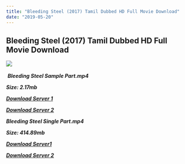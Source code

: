 ```yaml
---
title: "Bleeding Steel (2017) Tamil Dubbed HD Full Movie Download"
date: "2019-05-20"
---
```


## Bleeding Steel (2017) Tamil Dubbed HD Full Movie Download 

![](https://images.moviebuff.com/8167409b-73a8-4002-a943-ce4f7936b134?w=500) 

 _**Bleeding Steel Sample Part.mp4**_

_**Size: 2.17mb**_

[_**Download Server 1**_](http://p1.wetransfer.vip/files/Tamil{3e481fa13b96e298813a968d76478a0dd6887383e8276579d75a86ec60557583}20Dubbed{3e481fa13b96e298813a968d76478a0dd6887383e8276579d75a86ec60557583}20Movies/Tamil{3e481fa13b96e298813a968d76478a0dd6887383e8276579d75a86ec60557583}20Recent{3e481fa13b96e298813a968d76478a0dd6887383e8276579d75a86ec60557583}20Dubbed{3e481fa13b96e298813a968d76478a0dd6887383e8276579d75a86ec60557583}20Movies/Bleeding{3e481fa13b96e298813a968d76478a0dd6887383e8276579d75a86ec60557583}20Steel{3e481fa13b96e298813a968d76478a0dd6887383e8276579d75a86ec60557583}20(2017)/Bleeding{3e481fa13b96e298813a968d76478a0dd6887383e8276579d75a86ec60557583}20Steel{3e481fa13b96e298813a968d76478a0dd6887383e8276579d75a86ec60557583}20(2017){3e481fa13b96e298813a968d76478a0dd6887383e8276579d75a86ec60557583}20BDRip{3e481fa13b96e298813a968d76478a0dd6887383e8276579d75a86ec60557583}20(LA)/Bleeding{3e481fa13b96e298813a968d76478a0dd6887383e8276579d75a86ec60557583}20Steel{3e481fa13b96e298813a968d76478a0dd6887383e8276579d75a86ec60557583}20(2017){3e481fa13b96e298813a968d76478a0dd6887383e8276579d75a86ec60557583}20Sample{3e481fa13b96e298813a968d76478a0dd6887383e8276579d75a86ec60557583}20(640x360).mp4)

[_**Download Server 2**_](http://p1.wetransfer.vip/files/Tamil{3e481fa13b96e298813a968d76478a0dd6887383e8276579d75a86ec60557583}20Dubbed{3e481fa13b96e298813a968d76478a0dd6887383e8276579d75a86ec60557583}20Movies/Tamil{3e481fa13b96e298813a968d76478a0dd6887383e8276579d75a86ec60557583}20Recent{3e481fa13b96e298813a968d76478a0dd6887383e8276579d75a86ec60557583}20Dubbed{3e481fa13b96e298813a968d76478a0dd6887383e8276579d75a86ec60557583}20Movies/Bleeding{3e481fa13b96e298813a968d76478a0dd6887383e8276579d75a86ec60557583}20Steel{3e481fa13b96e298813a968d76478a0dd6887383e8276579d75a86ec60557583}20(2017)/Bleeding{3e481fa13b96e298813a968d76478a0dd6887383e8276579d75a86ec60557583}20Steel{3e481fa13b96e298813a968d76478a0dd6887383e8276579d75a86ec60557583}20(2017){3e481fa13b96e298813a968d76478a0dd6887383e8276579d75a86ec60557583}20BDRip{3e481fa13b96e298813a968d76478a0dd6887383e8276579d75a86ec60557583}20(LA)/Bleeding{3e481fa13b96e298813a968d76478a0dd6887383e8276579d75a86ec60557583}20Steel{3e481fa13b96e298813a968d76478a0dd6887383e8276579d75a86ec60557583}20(2017){3e481fa13b96e298813a968d76478a0dd6887383e8276579d75a86ec60557583}20Sample{3e481fa13b96e298813a968d76478a0dd6887383e8276579d75a86ec60557583}20(640x360).mp4)

_**Bleeding Steel Single Part.mp4**_

_**Size: 414.89mb**_

[_**Download Server1**_](http://p1.wetransfer.vip/files/Tamil{3e481fa13b96e298813a968d76478a0dd6887383e8276579d75a86ec60557583}20Dubbed{3e481fa13b96e298813a968d76478a0dd6887383e8276579d75a86ec60557583}20Movies/Tamil{3e481fa13b96e298813a968d76478a0dd6887383e8276579d75a86ec60557583}20Recent{3e481fa13b96e298813a968d76478a0dd6887383e8276579d75a86ec60557583}20Dubbed{3e481fa13b96e298813a968d76478a0dd6887383e8276579d75a86ec60557583}20Movies/Bleeding{3e481fa13b96e298813a968d76478a0dd6887383e8276579d75a86ec60557583}20Steel{3e481fa13b96e298813a968d76478a0dd6887383e8276579d75a86ec60557583}20(2017)/Bleeding{3e481fa13b96e298813a968d76478a0dd6887383e8276579d75a86ec60557583}20Steel{3e481fa13b96e298813a968d76478a0dd6887383e8276579d75a86ec60557583}20(2017){3e481fa13b96e298813a968d76478a0dd6887383e8276579d75a86ec60557583}20BDRip{3e481fa13b96e298813a968d76478a0dd6887383e8276579d75a86ec60557583}20(LA)/Bleeding{3e481fa13b96e298813a968d76478a0dd6887383e8276579d75a86ec60557583}20Steel{3e481fa13b96e298813a968d76478a0dd6887383e8276579d75a86ec60557583}20(2017){3e481fa13b96e298813a968d76478a0dd6887383e8276579d75a86ec60557583}20Single{3e481fa13b96e298813a968d76478a0dd6887383e8276579d75a86ec60557583}20Part{3e481fa13b96e298813a968d76478a0dd6887383e8276579d75a86ec60557583}20(640x360).mp4)

_**[Download Server 2](http://p1.wetransfer.vip/files/Tamil{3e481fa13b96e298813a968d76478a0dd6887383e8276579d75a86ec60557583}20Dubbed{3e481fa13b96e298813a968d76478a0dd6887383e8276579d75a86ec60557583}20Movies/Tamil{3e481fa13b96e298813a968d76478a0dd6887383e8276579d75a86ec60557583}20Recent{3e481fa13b96e298813a968d76478a0dd6887383e8276579d75a86ec60557583}20Dubbed{3e481fa13b96e298813a968d76478a0dd6887383e8276579d75a86ec60557583}20Movies/Bleeding{3e481fa13b96e298813a968d76478a0dd6887383e8276579d75a86ec60557583}20Steel{3e481fa13b96e298813a968d76478a0dd6887383e8276579d75a86ec60557583}20(2017)/Bleeding{3e481fa13b96e298813a968d76478a0dd6887383e8276579d75a86ec60557583}20Steel{3e481fa13b96e298813a968d76478a0dd6887383e8276579d75a86ec60557583}20(2017){3e481fa13b96e298813a968d76478a0dd6887383e8276579d75a86ec60557583}20BDRip{3e481fa13b96e298813a968d76478a0dd6887383e8276579d75a86ec60557583}20(LA)/Bleeding{3e481fa13b96e298813a968d76478a0dd6887383e8276579d75a86ec60557583}20Steel{3e481fa13b96e298813a968d76478a0dd6887383e8276579d75a86ec60557583}20(2017){3e481fa13b96e298813a968d76478a0dd6887383e8276579d75a86ec60557583}20Single{3e481fa13b96e298813a968d76478a0dd6887383e8276579d75a86ec60557583}20Part{3e481fa13b96e298813a968d76478a0dd6887383e8276579d75a86ec60557583}20(640x360).mp4)**_
